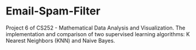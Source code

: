 # Email-Spam-Filter
Project 6 of CS252 - Mathematical Data Analysis and Visualization. The implementation and comparison of two supervised learning algorithms: K Nearest Neighbors (KNN) and Naive Bayes.
